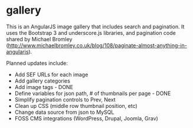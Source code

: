# gallery
This is an AngularJS image gallery that includes search and pagination. It uses the Bootstrap 3 and underscore.js libraries, and pagination code shared by Michael Bromley (http://www.michaelbromley.co.uk/blog/108/paginate-almost-anything-in-angularjs).

Planned updates include:
 * Add SEF URLs for each image
 * Add gallery categories
 * Add image tags - DONE
 * Define variables for json path, # of thumbnails per page - DONE
 * Simplify pagination controls to Prev, Next
 * Clean up CSS (middle row thumbnail position, etc)
 * Change data source from json to MySQL
 * FOSS CMS integrations (WordPress, Drupal, Joomla, Grav)


